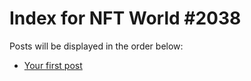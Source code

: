 # Index for NFT World #2038
Posts will be displayed in the order below:

- [Your first post](./001-first.md)

